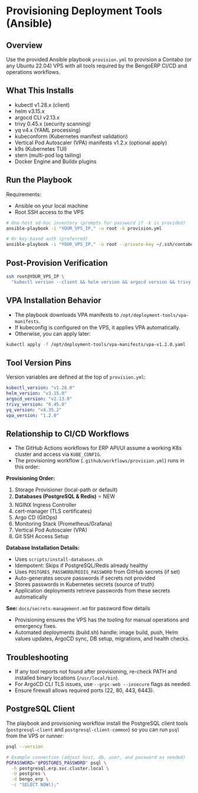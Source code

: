 Provisioning Deployment Tools (Ansible)
======================================

Overview
--------

Use the provided Ansible playbook `provision.yml` to provision a Contabo (or any Ubuntu 22.04) VPS with all tools required by the BengoERP CI/CD and operations workflows.

What This Installs
------------------

- kubectl v1.28.x (client)
- helm v3.15.x
- argocd CLI v2.13.x
- trivy 0.45.x (security scanning)
- yq v4.x (YAML processing)
- kubeconform (Kubernetes manifest validation)
- Vertical Pod Autoscaler (VPA) manifests v1.2.x (optional apply)
- k9s (Kubernetes TUI)
- stern (multi-pod log tailing)
- Docker Engine and Buildx plugins

Run the Playbook
----------------

Requirements:
- Ansible on your local machine
- Root SSH access to the VPS

```bash
# One-host ad-hoc inventory (prompts for password if -k is provided)
ansible-playbook -i "YOUR_VPS_IP," -u root -k provision.yml

# Or key-based auth (preferred)
ansible-playbook -i "YOUR_VPS_IP," -u root --private-key ~/.ssh/contabo_deploy_key provision.yml
```

Post-Provision Verification
---------------------------

```bash
ssh root@YOUR_VPS_IP \
  "kubectl version --client && helm version && argocd version && trivy --version && yq --version && kubeconform -v"
```

VPA Installation Behavior
-------------------------

- The playbook downloads VPA manifests to `/opt/deployment-tools/vpa-manifests`.
- If kubeconfig is configured on the VPS, it applies VPA automatically.
- Otherwise, you can apply later:

```bash
kubectl apply -f /opt/deployment-tools/vpa-manifests/vpa-v1.2.0.yaml
```

Tool Version Pins
-----------------

Version variables are defined at the top of `provision.yml`:

```yaml
kubectl_version: "v1.28.0"
helm_version: "v3.15.0"
argocd_version: "v2.13.0"
trivy_version: "0.45.0"
yq_version: "v4.35.2"
vpa_version: "1.2.0"
```

Relationship to CI/CD Workflows
-------------------------------

- The GitHub Actions workflows for ERP API/UI assume a working K8s cluster and access via `KUBE_CONFIG`.
- The provisioning workflow (`.github/workflows/provision.yml`) runs in this order:

**Provisioning Order:**
1. Storage Provisioner (local-path or default)
2. **Databases (PostgreSQL & Redis)** ⭐ NEW
3. NGINX Ingress Controller
4. cert-manager (TLS certificates)
5. Argo CD (GitOps)
6. Monitoring Stack (Prometheus/Grafana)
7. Vertical Pod Autoscaler (VPA)
8. Git SSH Access Setup

**Database Installation Details:**
- Uses `scripts/install-databases.sh`
- Idempotent: Skips if PostgreSQL/Redis already healthy
- Uses `POSTGRES_PASSWORD`/`REDIS_PASSWORD` from GitHub secrets (if set)
- Auto-generates secure passwords if secrets not provided
- Stores passwords in Kubernetes secrets (source of truth)
- Application deployments retrieve passwords from these secrets automatically

**See:** `docs/secrets-management.md` for password flow details
- Provisioning ensures the VPS has the tooling for manual operations and emergency fixes.
- Automated deployments (build.sh) handle: image build, push, Helm values updates, ArgoCD sync, DB setup, migrations, and health checks.

Troubleshooting
---------------

- If any tool reports not found after provisioning, re-check PATH and installed binary locations (`/usr/local/bin`).
- For ArgoCD CLI TLS issues, use `--grpc-web --insecure` flags as needed.
- Ensure firewall allows required ports (22, 80, 443, 6443).

PostgreSQL Client
-----------------

The playbook and provisioning workflow install the PostgreSQL client tools (`postgresql-client` and `postgresql-client-common`) so you can run `psql` from the VPS or runner:

```bash
psql --version

# Example connection (adjust host, db, user, and password as needed)
PGPASSWORD="$POSTGRES_PASSWORD" psql \
  -h postgresql.erp.svc.cluster.local \
  -U postgres \
  -d bengo_erp \
  -c "SELECT NOW();"
```


